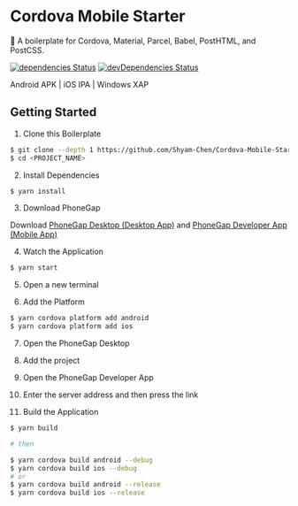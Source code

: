 # Cordova Mobile Starter

:rabbit: A boilerplate for Cordova, Material, Parcel, Babel, PostHTML, and PostCSS.

[![dependencies Status](https://david-dm.org/Shyam-Chen/Cordova-Mobile-Starter/status.svg)](https://david-dm.org/Shyam-Chen/Cordova-Mobile-Starter)
[![devDependencies Status](https://david-dm.org/Shyam-Chen/Cordova-Mobile-Starter/dev-status.svg)](https://david-dm.org/Shyam-Chen/Cordova-Mobile-Starter?type=dev)

Android APK | iOS IPA | Windows XAP

## Getting Started

1. Clone this Boilerplate

```bash
$ git clone --depth 1 https://github.com/Shyam-Chen/Cordova-Mobile-Starter.git <PROJECT_NAME>
$ cd <PROJECT_NAME>
```

2. Install Dependencies

```bash
$ yarn install
```

3. Download PhoneGap

Download [PhoneGap Desktop (Desktop App)](http://phonegap.com/products/#desktop-app-section) and [PhoneGap Developer App (Mobile App)](https://phonegap.com/products/#mobile-app-section)

4. Watch the Application

```bash
$ yarn start
```

5. Open a new terminal

6. Add the Platform

```bash
$ yarn cordova platform add android
$ yarn cordova platform add ios
```

7. Open the PhoneGap Desktop

8. Add the project

9. Open the PhoneGap Developer App

10. Enter the server address and then press the link

11. Build the Application

```bash
$ yarn build

# then

$ yarn cordova build android --debug
$ yarn cordova build ios --debug
# or
$ yarn cordova build android --release
$ yarn cordova build ios --release
```
